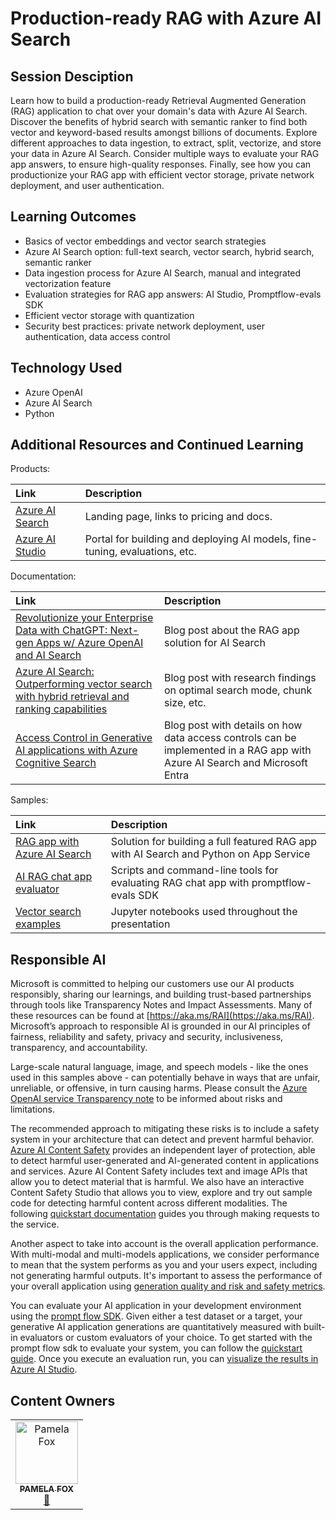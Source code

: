 # Production-ready RAG with Azure AI Search

## Session Desciption

Learn how to build a production-ready Retrieval Augmented Generation (RAG) application to chat over your domain's data with Azure AI Search. Discover the benefits of hybrid search with semantic ranker to find both vector and keyword-based results amongst billions of documents. Explore different approaches to data ingestion, to extract, split, vectorize, and store your data in Azure AI Search. Consider multiple ways to evaluate your RAG app answers, to ensure high-quality responses. Finally, see how you can productionize your RAG app with efficient vector storage, private network deployment, and user authentication.

## Learning Outcomes

* Basics of vector embeddings and vector search strategies
* Azure AI Search option: full-text search, vector search, hybrid search, semantic ranker
* Data ingestion process for Azure AI Search, manual and integrated vectorization feature
* Evaluation strategies for RAG app answers: AI Studio, Promptflow-evals SDK
* Efficient vector storage with quantization
* Security best practices: private network deployment, user authentication, data access control

## Technology Used

* Azure OpenAI
* Azure AI Search
* Python

## Additional Resources and Continued Learning

Products:

| Link                             | Description        |
|:---------------------------------|:-------------------|
| [Azure AI Search](https://aka.ms/AzureAISearch) | Landing page, links to pricing and docs. |
| [Azure AI Studio](https://aka.ms/AzureAIStudio) | Portal for building and deploying AI models, fine-tuning, evaluations, etc. |

Documentation:

| Link                             | Description        |
|:---------------------------------|:-------------------|
| [Revolutionize your Enterprise Data with ChatGPT: Next-gen Apps w/ Azure OpenAI and AI Search](https://aka.ms/entgptsearchblog) | Blog post about the RAG app solution for AI Search |
| [Azure AI Search: Outperforming vector search with hybrid retrieval and ranking capabilities](https://aka.ms/ragrelevance) | Blog post with research findings on optimal search mode, chunk size, etc. |
| [Access Control in Generative AI applications with Azure Cognitive Search](https://techcommunity.microsoft.com/t5/ai-azure-ai-services-blog/access-control-in-generative-ai-applications-with-azure/ba-p/3956408) | Blog post with details on how data access controls can be implemented in a RAG app with Azure AI Search and Microsoft Entra |

Samples:

| Link                             | Description        |
|:---------------------------------|:-------------------|
| [RAG app with Azure AI Search](https://aka.ms/ragchat) | Solution for building a full featured RAG app with AI Search and Python on App Service |
| [AI RAG chat app evaluator](https://github.com/Azure-Samples/ai-rag-chat-evaluator) | Scripts and command-line tools for evaluating RAG chat app with promptflow-evals SDK |
| [Vector search examples](https://github.com/pamelafox/vector-search-demos) | Jupyter notebooks used throughout the presentation |

## Responsible AI 

Microsoft is committed to helping our customers use our AI products responsibly, sharing our learnings, and building trust-based partnerships through tools like Transparency Notes and Impact Assessments. Many of these resources can be found at [https://aka.ms/RAI](https://aka.ms/RAI).
Microsoft’s approach to responsible AI is grounded in our AI principles of fairness, reliability and safety, privacy and security, inclusiveness, transparency, and accountability.

Large-scale natural language, image, and speech models - like the ones used in this samples above - can potentially behave in ways that are unfair, unreliable, or offensive, in turn causing harms. Please consult the [Azure OpenAI service Transparency note](https://learn.microsoft.com/legal/cognitive-services/openai/transparency-note?tabs=text) to be informed about risks and limitations.

The recommended approach to mitigating these risks is to include a safety system in your architecture that can detect and prevent harmful behavior. [Azure AI Content Safety](https://learn.microsoft.com/azure/ai-services/content-safety/overview) provides an independent layer of protection, able to detect harmful user-generated and AI-generated content in applications and services. Azure AI Content Safety includes text and image APIs that allow you to detect material that is harmful. We also have an interactive Content Safety Studio that allows you to view, explore and try out sample code for detecting harmful content across different modalities. The following [quickstart documentation](https://learn.microsoft.com/azure/ai-services/content-safety/quickstart-text?tabs=visual-studio%2Clinux&pivots=programming-language-rest) guides you through making requests to the service.

Another aspect to take into account is the overall application performance. With multi-modal and multi-models applications, we consider performance to mean that the system performs as you and your users expect, including not generating harmful outputs. It's important to assess the performance of your overall application using [generation quality and risk and safety metrics](https://learn.microsoft.com/azure/ai-studio/concepts/evaluation-metrics-built-in).

You can evaluate your AI application in your development environment using the [prompt flow SDK](https://microsoft.github.io/promptflow/index.html). Given either a test dataset or a target, your generative AI application generations are quantitatively measured with built-in evaluators or custom evaluators of your choice. To get started with the prompt flow sdk to evaluate your system, you can follow the [quickstart guide](https://learn.microsoft.com/azure/ai-studio/how-to/develop/flow-evaluate-sdk). Once you execute an evaluation run, you can [visualize the results in Azure AI Studio](https://learn.microsoft.com/azure/ai-studio/how-to/evaluate-flow-results).

## Content Owners

<!-- ALL-CONTRIBUTORS-LIST:START - Do not remove or modify this section -->

<table>
   <tr>
    <td align="center"><a href="https://developer.microsoft.com/advocates/pamela-fox">
        <img src="https://developer.microsoft.com/en-us/advocates/media/profiles/pamela-fox.png" width="100px;" alt="Pamela Fox"/><br />
        <sub><strong>PAMELA FOX</strong></sub></a><br />
         <a href="https://github.com/pamelafox" title="GitHub profile for Pamela">📢</a> 
    </td>
</tr></table>

